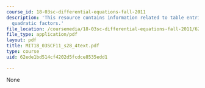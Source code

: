 ```yaml
---
course_id: 18-03sc-differential-equations-fall-2011
description: 'This resource contains information related to table entries: repeated
  quadratic factors.'
file_location: /coursemedia/18-03sc-differential-equations-fall-2011/62ede1bd514cf4202d5fcdce8535edd1_MIT18_03SCF11_s28_4text.pdf
file_type: application/pdf
layout: pdf
title: MIT18_03SCF11_s28_4text.pdf
type: course
uid: 62ede1bd514cf4202d5fcdce8535edd1

---
```

None